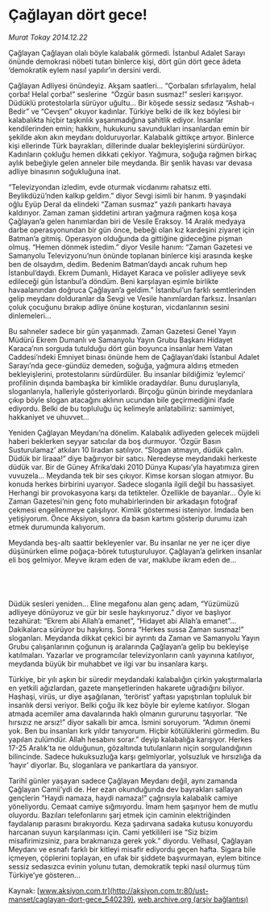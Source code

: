 # Çağlayan dört gece!

*Murat Tokay 2014.12.22*

<div class="pNewsDetailMainContent" itemprop="articleBody">
 <p>
  Çağlayan Çağlayan olalı böyle kalabalık görmedi. İstanbul Adalet Sarayı önünde demokrasi nöbeti tutan binlerce kişi, dört gün dört gece âdeta ‘demokratik eylem nasıl yapılır’ın dersini verdi.
 </p>
 <p>
  Çağlayan Adliyesi önündeyiz. Akşam saatleri… “Çorbaları sıfırlayalım, helal çorba! Helal çorba!” seslerine  “Özgür basın susmaz!” sesleri karışıyor. Düdüklü protestolarla sürüyor uğultu... Bir köşede sessiz sedasız “Ashab-ı Bedir” ve “Cevşen” okuyor kadınlar. Türkiye belki de ilk kez böylesi bir kalabalıkta hiçbir taşkınlık yaşanmadığına şahitlik ediyor. İnsanlar kendilerinden emin; hakkını, hukukunu savundukları insanlardan emin bir şekilde akın akın meydanı dolduruyorlar. Kalabalık gittikçe artıyor. Binlerce kişi ellerinde Türk bayrakları, dillerinde dualar bekleyişlerini sürdürüyor. Kadınların çokluğu hemen dikkati çekiyor. Yağmura, soğuğa rağmen birkaç aylık bebeğiyle gelen anneler bile meydanda. Bir şenlik havası var devasa adliye binasının soğukluğuna inat.
 </p>
 <p>
  “Televizyondan izledim, evde oturmak vicdanımı rahatsız etti. Beylikdüzü’nden kalkıp geldim.” diyor Sevgi isimli bir hanım. 9 yaşındaki oğlu Eyüp Deral da elindeki “Zaman susmaz” yazılı pankartı havaya kaldırıyor. Zaman zaman şiddetini artıran yağmura rağmen koşa koşa Çağlayan’a gelen hanımlardan biri de Vesile Eraksoy. 14 Aralık medyaya darbe operasyonundan bir gün önce, bebeği olan kız kardeşini ziyaret için Batman’a gitmiş. Operasyon olduğunda da gittiğine gideceğine pişman olmuş. “Hemen dönmek istedim.” diyor Vesile hanım: “Zaman Gazetesi ve Samanyolu Televizyonu’nun önünde toplanan binlerce kişi arasında keşke ben de olsaydım, dedim. Bedenim Batman’daydı ancak ruhum hep İstanbul’daydı. Ekrem Dumanlı, Hidayet Karaca ve polisler adliyeye sevk edileceği gün İstanbul’a döndüm. Beni karşılayan eşimle birlikte havaalanından doğruca Çağlayan’a geldim.” İstanbul’un farklı semtlerinden gelip meydanı dolduranlar da Sevgi ve Vesile hanımlardan farksız. İnsanları çoluk çocuğunu bırakıp adliye önüne koşturan, vicdanlarının sesini dinlemeleri…
 </p>
 <p>
  Bu sahneler sadece bir gün yaşanmadı. Zaman Gazetesi Genel Yayın Müdürü Ekrem Dumanlı ve Samanyolu Yayın Grubu Başkanı Hidayet Karaca’nın sorguda tutulduğu dört gün boyunca insanlar hem Vatan Caddesi’ndeki Emniyet binası önünde hem de Çağlayan’daki İstanbul Adalet Sarayı’nda gece-gündüz demeden, soğuğa, yağmura aldırış etmeden bekleyişlerini, protestolarını sürdürdüler. Bu insanlar bildiğimiz ‘eylemci’ profilinin dışında bambaşka bir kimlikle oradaydılar. Bunu duruşlarıyla, sloganlarıyla, halleriyle gösteriyorlardı. Birçoğu günün birinde meydanlara çıkıp böyle slogan atacağını aklının ucundan bile geçirmediğini ifade ediyordu. Belki de bu topluluğu üç kelimeyle anlatabiliriz: samimiyet, hakkaniyet ve uhuvvet...
 </p>
 <p>
  Yeniden Çağlayan Meydanı’na dönelim. Kalabalık adliyeden gelecek müjdeli haberi beklerken seyyar satıcılar da boş durmuyor. ‘Özgür Basın Susturulamaz’ atkıları 10 liradan satılıyor. “Slogan atmayın, düdük çalın. Düdük bir liraaa!” diye bağırıyor bir satıcı. Neredeyse meydandaki herkeste düdük var. Bir de Güney Afrika’daki 2010 Dünya Kupası’yla hayatımıza giren vuvuzela... Meydanda tek bir ses çıkıyor. Kimse korsan slogan atmıyor. Bu konuda herkes birbirini uyarıyor. Sadece sloganla ilgili değil bu hassasiyet. Herhangi bir provokasyona karşı da tetikteler. Özellikle de bayanlar... Öyle ki Zaman Gazetesi’nin genç foto muhabirlerinden bir arkadaşın fotoğraf çekmesi engellenmeye çalışılıyor. Kimlik göstermesi isteniyor. İmdada ben yetişiyorum. Önce Aksiyon, sonra da basın kartımı gösterip durumu izah etmek durumunda kalıyorum.
 </p>
 <p>
  Meydanda beş-altı saattir bekleyenler var. Bu insanlar ne yer ne içer diye düşünürken elime poğaça-börek tutuşturuluyor. Çağlayan’a gelirken insanlar eli boş gelmiyor. Meyve ikram eden de var, maklube ikram eden de...
 </p>
 <p>
  <img alt="" src="http://web.archive.org/web/20141228203246im_/http://medya.aksiyon.com.tr//aksiyon/2014/12/23/550901.jpg "/>
 </p>
 <p>
  <img alt="" src="http://web.archive.org/web/20141228203246im_/http://medya.aksiyon.com.tr//aksiyon/2014/12/23/550902.jpg "/>
 </p>
 <p>
  <img alt="" src="http://web.archive.org/web/20141228203246im_/http://medya.aksiyon.com.tr//aksiyon/2014/12/23/550903.jpg "/>
 </p>
 <p>
  <img alt="" src="http://web.archive.org/web/20141228203246im_/http://medya.aksiyon.com.tr//aksiyon/2014/12/23/550904.jpg "/>
 </p>
 <p>
  Düdük sesleri yeniden... Eline megafonu alan genç adam, “Yüzümüzü adliyeye dönüyoruz ve gür bir sesle haykırıyoruz.” diyor ve başlıyor tezahürat: “Ekrem abi Allah’a emanet”, “Hidayet abi Allah’a emanet”… Dakikalarca sürüyor bu haykırış. Sonra “Herkes sussa Zaman susmaz!” sloganları. Meydanda dikkat çekici bir ayrıntı da Zaman ve Samanyolu Yayın Grubu çalışanlarının çoğunun iş aralarında Çağlayan’a gelip bu bekleyişe katılmaları. Yazarlar ve programcılar televizyonların canlı yayınına katılıyor, meydanda büyük bir muhabbet ve ilgi var bu insanlara karşı.
 </p>
 <p>
  Türkiye, bir yılı aşkın bir süredir meydandaki kalabalığın çirkin yakıştırmalarla en yetkili ağızlardan, gazete manşetlerinden hakarete uğradığını biliyor. Haşhaşi, virüs, ur diye aşağılanan, ‘terörist’ yaftası yapıştırılan topluluk bir insanlık dersi veriyor. Belki çoğu ilk kez böyle bir eyleme katılıyor. Slogan atmada acemiler ama davalarında haklı olmanın gururunu taşıyorlar. “Ne hırsızız ne arsız!” diyor sakallı bir amca. İsmini soruyorum. “Adımın önemi yok. Ben bu insanları kırk yıldır tanıyorum. Hiçbir kötülüklerini görmedim. Bu yapılan zulümdür. Allah hesabını sorar.” deyip kalabalığa karışıyor. Herkes 17-25 Aralık’ta ne olduğunun, gözaltında tutulanların niçin sorgulandığının bilincinde. Sadece hukuksuzluğa karşı gelmiyorlar, yolsuzluk ve hırsızlığa da ‘hayır’ diyorlar. Bu, sloganlara ve pankartlara da yansıyor.
 </p>
 <p>
  Tarihî günler yaşayan sadece Çağlayan Meydanı değil, aynı zamanda Çağlayan Camii’ydi de. Her ezan okunduğunda dev bayrakları sallayan gençlerin “Haydi namaza, haydi namaza!” çağrısıyla kalabalık camiye yöneliyordu. Cemaat camiye sığmıyordu. İmam hem şaşırıyor hem de mutlu oluyordu. Bazıları telefonlarını şarj etmek için caminin elektriğinden faydalanıp parasını bırakıyordu. Keza şadırvana sadaka kutusu konuyordu harcanan suyun karşılanması için. Cami yetkilileri ise “Siz bizim misafirimizsiniz, para bırakmanıza gerek yok.” diyordu. Velhasıl, Çağlayan Meydanı ve esnafı farklı bir kitleyi misafir ediyordu geçen hafta. Sigara bile içmeyen, çöplerini toplayan, en ufak bir şiddete başvurmayan, eylem bitince sessiz sedasızca evinin yolunu tutan, demokratik tepki nasıl olurmuş tüm Türkiye’ye gösteren...
 </p>
</div>


Kaynak: [www.aksiyon.com.tr](http://aksiyon.com.tr:80/ust-manset/caglayan-dort-gece_540239), [web.archive.org (arşiv bağlantısı)](http://web.archive.org/web/20141228203246/http://aksiyon.com.tr:80/ust-manset/caglayan-dort-gece_540239)

